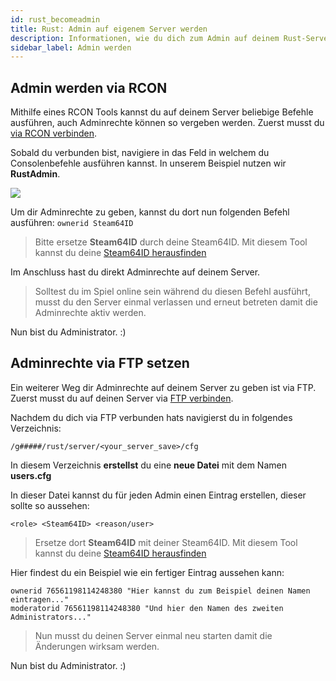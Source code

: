 ```yaml
---
id: rust_becomeadmin
title: Rust: Admin auf eigenem Server werden
description: Informationen, wie du dich zum Admin auf deinem Rust-Server von ZAP-Hosting machen kannst - ZAP-Hosting.com Dokumentationen
sidebar_label: Admin werden
---
```


## Admin werden via RCON

Mithilfe eines RCON Tools kannst du auf deinem Server beliebige Befehle ausführen, auch Adminrechte können so vergeben werden.
Zuerst musst du [via RCON verbinden](rust_connectrcon.md).

Sobald du verbunden bist, navigiere in das Feld in welchem du Consolenbefehle ausführen kannst. In unserem Beispiel nutzen wir **RustAdmin**.

![](https://screensaver01.zap-hosting.com/index.php/s/ykaMNZRtaAmJQcs/preview)

Um dir Adminrechte zu geben, kannst du dort nun folgenden Befehl ausführen:
`ownerid Steam64ID`

> Bitte ersetze **Steam64ID** durch deine Steam64ID. Mit diesem Tool kannst du deine [Steam64ID herausfinden](https://steamid.io/)

Im Anschluss hast du direkt Adminrechte auf deinem Server. 

> Solltest du im Spiel online sein während du diesen Befehl ausführt, musst du den Server einmal verlassen und erneut betreten damit die Adminrechte aktiv werden.

Nun bist du Administrator. :) 

## Adminrechte via FTP setzen

Ein weiterer Weg dir Adminrechte auf deinem Server zu geben ist via FTP.
Zuerst musst du auf deinen Server via [FTP verbinden](gameserver_ftpaccess.md).

Nachdem du dich via FTP verbunden hats navigierst du in folgendes Verzeichnis: 

`/g#####/rust/server/<your_server_save>/cfg`

In diesem Verzeichnis **erstellst** du eine **neue Datei** mit dem Namen **users.cfg**

In dieser Datei kannst du für jeden Admin einen Eintrag erstellen, dieser sollte so aussehen:

`<role> <Steam64ID> <reason/user>`

> Ersetze dort **Steam64ID** mit deiner Steam64ID.  Mit diesem Tool kannst du deine [Steam64ID herausfinden](https://steamid.io/)

Hier findest du ein Beispiel wie ein fertiger Eintrag aussehen kann:

```
ownerid 76561198114248380 "Hier kannst du zum Beispiel deinen Namen eintragen..."
moderatorid 76561198114248380 "Und hier den Namen des zweiten Administrators..."
```
> Nun musst du deinen Server einmal neu starten damit die Änderungen wirksam werden.

Nun bist du Administrator. :) 
